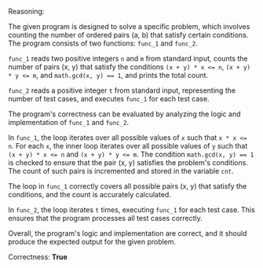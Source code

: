 Reasoning:

The given program is designed to solve a specific problem, which involves counting the number of ordered pairs (a, b) that satisfy certain conditions. The program consists of two functions: `func_1` and `func_2`.

`func_1` reads two positive integers `n` and `m` from standard input, counts the number of pairs (x, y) that satisfy the conditions `(x + y) * x <= n`, `(x + y) * y <= m`, and `math.gcd(x, y) == 1`, and prints the total count.

`func_2` reads a positive integer `t` from standard input, representing the number of test cases, and executes `func_1` for each test case.

The program's correctness can be evaluated by analyzing the logic and implementation of `func_1` and `func_2`.

In `func_1`, the loop iterates over all possible values of `x` such that `x * x <= n`. For each `x`, the inner loop iterates over all possible values of `y` such that `(x + y) * x <= n` and `(x + y) * y <= m`. The condition `math.gcd(x, y) == 1` is checked to ensure that the pair (x, y) satisfies the problem's conditions. The count of such pairs is incremented and stored in the variable `cnt`.

The loop in `func_1` correctly covers all possible pairs (x, y) that satisfy the conditions, and the count is accurately calculated.

In `func_2`, the loop iterates `t` times, executing `func_1` for each test case. This ensures that the program processes all test cases correctly.

Overall, the program's logic and implementation are correct, and it should produce the expected output for the given problem.

Correctness: **True**